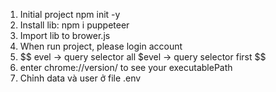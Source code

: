 1. Initial project
   npm init -y
2. Install lib: npm i puppeteer
3. Import lib to brower.js
4. When run project, please login account
5. $$
   evel -> query selector all
   $evel -> query selector first
   $$
6. enter chrome://version/ to see your executablePath
7. Chỉnh data và user ở file .env
